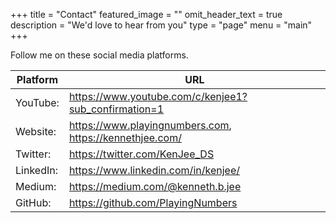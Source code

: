+++
title = "Contact"
featured_image = ""
omit_header_text = true
description = "We'd love to hear from you"
type = "page"
menu = "main"
+++

Follow me on these social media platforms.

Platform  | URL
---|---
YouTube: | https://www.youtube.com/c/kenjee1?sub_confirmation=1
Website: | https://www.playingnumbers.com, https://kennethjee.com/
Twitter: | https://twitter.com/KenJee_DS
LinkedIn: | https://www.linkedin.com/in/kenjee/
Medium: | https://medium.com/@kenneth.b.jee
GitHub: | https://github.com/PlayingNumbers